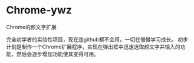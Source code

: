 # Chrome-ywz
Chrome的颜文字扩展

完全初学者的实验性项目，现在连github都不会用，一切在慢慢学习成长。
初步计划是制作一个Chrome扩展程序，实现在弹出框中迅速选取颜文字并输入的功能，然后会逐步增加功能使其变得可用。
